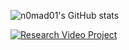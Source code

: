<!--
### Hi there 👋

**n0mad01/n0mad01** is a ✨ _special_ ✨ repository because its `README.md` (this file) appears on your GitHub profile.

Here are some ideas to get you started:

- 🔭 I’m currently working on ...
- 🌱 I’m currently learning ...
- 👯 I’m looking to collaborate on ...
- 🤔 I’m looking for help with ...
- 💬 Ask me about ...
- 📫 How to reach me: ...
- 😄 Pronouns: ...
- ⚡ Fun fact: ...

-->


![n0mad01's GitHub stats](https://github-readme-stats.vercel.app/api?username=n0mad01&show_icons=true&theme=default_repocard)

[![Research Video Project](https://github-readme-stats.vercel.app/api/pin/?username=n0mad01&repo=rvp)](https://github.com/StudioProcess/rvp)
